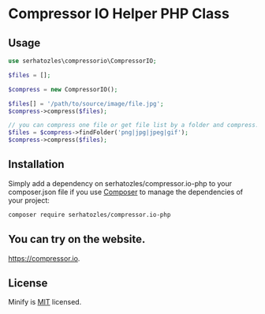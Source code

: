 # Compressor IO Helper PHP Class

## Usage
```php
use serhatozles\compressorio\CompressorIO;

$files = [];

$compress = new CompressorIO();

$files[] = '/path/to/source/image/file.jpg';
$compress->compress($files);

// you can compress one file or get file list by a folder and compress.
$files = $compress->findFolder('png|jpg|jpeg|gif');
$compress->compress($files);
```


## Installation

Simply add a dependency on serhatozles/compressor.io-php to your composer.json file if you use [Composer](https://getcomposer.org/) to manage the dependencies of your project:

```sh
composer require serhatozles/compressor.io-php
```

## You can try on the website.

 <https://compressor.io>.


## License

Minify is [MIT](http://opensource.org/licenses/MIT) licensed.
